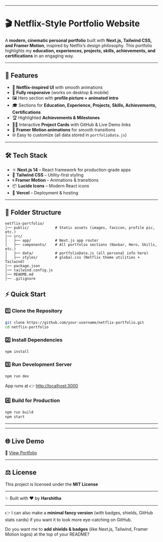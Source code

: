 

---

# 🎬 Netflix-Style Portfolio Website

A **modern, cinematic personal portfolio** built with **Next.js, Tailwind CSS, and Framer Motion**, inspired by Netflix’s design philosophy.
This portfolio highlights my **education, experiences, projects, skills, achievements, and certifications** in an engaging way.

---

## 🚀 Features

* 🎥 **Netflix-inspired UI** with smooth animations
* 📱 **Fully responsive** (works on desktop & mobile)
* 🖼️ Hero section with **profile picture + animated intro**
* 🎓 Sections for **Education, Experience, Projects, Skills, Achievements, Certifications**
* 🏆 Highlighted **Achievements & Milestones**
* 🧑‍💻 Interactive **Project Cards** with GitHub & Live Demo links
* 🎨 **Framer Motion animations** for smooth transitions
* 🌐 Easy to customize (all data stored in `portfolioData.js`)

---

## 🛠️ Tech Stack

* ⚛️ **Next.js 14** – React framework for production-grade apps
* 🎨 **Tailwind CSS** – Utility-first styling
* 🌀 **Framer Motion** – Animations & transitions
* 📦 **Lucide Icons** – Modern React icons
* 🔧 **Vercel** – Deployment & hosting

---

## 📂 Folder Structure

```
netflix-portfolio/
│── public/            # Static assets (images, favicon, profile pic, etc.)
│── src/
│   ├── app/           # Next.js app router
│   ├── components/    # All portfolio sections (Navbar, Hero, Skills, etc.)
│   ├── data/          # portfolioData.js (all personal info here)
│   ├── styles/        # global.css (Netflix theme utilities + Tailwind)
│── package.json
│── tailwind.config.js
│── README.md
│── .gitignore
```



## ⚡ Quick Start

### 1️⃣ Clone the Repository

```bash
git clone https://github.com/your-username/netflix-portfolio.git
cd netflix-portfolio
```

### 2️⃣ Install Dependencies

```bash
npm install
```

### 3️⃣ Run Development Server

```bash
npm run dev
```

App runs at 👉 [http://localhost:3000](http://localhost:3000)

### 4️⃣ Build for Production

```bash
npm run build
npm start
```

---




---



## 🌐 Live Demo

🔗 [View Portfolio](https://your-portfolio-link.vercel.app)

---




## ⚖️ License

This project is licensed under the **MIT License** 

---

✨ Built with ❤️ by **Harshitha**

---

👉 I can also make a **minimal fancy version** (with badges, shields, GitHub stats cards) if you want it to look more eye-catching on GitHub.

Do you want me to **add shields & badges** (like Next.js, Tailwind, Framer Motion logos) at the top of your README?
